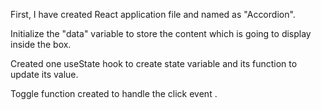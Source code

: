 First, I have created React application file and named as "Accordion".

Initialize the "data" variable to store the content which is going to display inside the box.

Created one useState hook to create state variable and its function to update its value.

Toggle function created to handle the click event .